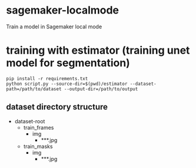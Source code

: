 # sagemaker-localmode
Train a model in Sagemaker local mode

# training with estimator (training unet model for segmentation)

```
pip install -r requirements.txt
python script.py --source-dir=$(pwd)/estimator --dataset-path=/path/to/dataset --output-dir=/path/to/output
```

## dataset directory structure

* dataset-root
    * train_frames
        * img
            * ***.jpg
    * train_masks
        * img
            * ***.jpg